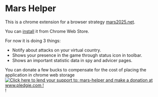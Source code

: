 # Mars Helper

This is a chrome extension for a browser strategy [mars2025.net](http://mars2025.net "browser game mars2025"). 

You can [install](https://chrome.google.com/webstore/detail/npfcldnmldgoemkcafnbcfmpjdgbecdi) it from Chrome Web Store.

For now it is doing 3 things:
- Notify about attacks on your virtual country.
- Shows your presence in the game through status icon in toolbar.
- Shows an important statistic data in spy and advicer pages.

You can donate a few bucks to compensate for the cost of placing the application in chrome web storage
[![Click here to lend your support to: mars-helper and make a donation at www.pledgie.com !](https://www.pledgie.com/campaigns/17995.png?skin_name=chrome)](http://www.pledgie.com/campaigns/17995)!